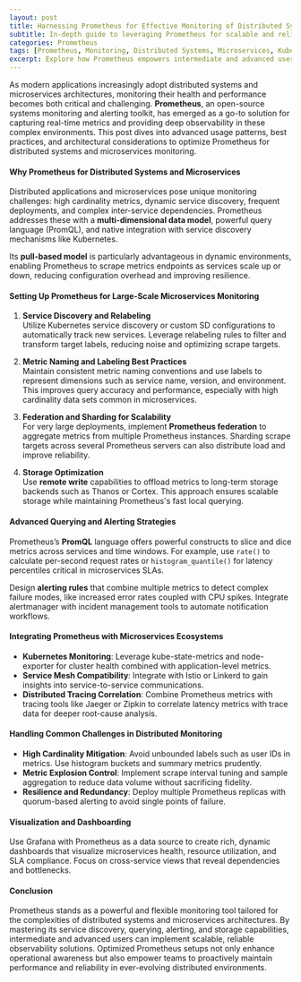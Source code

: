 ```yaml
---
layout: post
title: Harnessing Prometheus for Effective Monitoring of Distributed Systems and Microservices Architectures
subtitle: In-depth guide to leveraging Prometheus for scalable and reliable monitoring in complex distributed environments
categories: Prometheus
tags: [Prometheus, Monitoring, Distributed Systems, Microservices, Kubernetes, Observability, Metrics, Alerting]
excerpt: Explore how Prometheus empowers intermediate and advanced users to monitor distributed systems and microservices architectures with scalable, reliable, and customizable metrics collection and alerting strategies.
---
```

As modern applications increasingly adopt distributed systems and microservices architectures, monitoring their health and performance becomes both critical and challenging. **Prometheus**, an open-source systems monitoring and alerting toolkit, has emerged as a go-to solution for capturing real-time metrics and providing deep observability in these complex environments. This post dives into advanced usage patterns, best practices, and architectural considerations to optimize Prometheus for distributed systems and microservices monitoring.

#### Why Prometheus for Distributed Systems and Microservices

Distributed applications and microservices pose unique monitoring challenges: high cardinality metrics, dynamic service discovery, frequent deployments, and complex inter-service dependencies. Prometheus addresses these with a **multi-dimensional data model**, powerful query language (PromQL), and native integration with service discovery mechanisms like Kubernetes.

Its **pull-based model** is particularly advantageous in dynamic environments, enabling Prometheus to scrape metrics endpoints as services scale up or down, reducing configuration overhead and improving resilience.

#### Setting Up Prometheus for Large-Scale Microservices Monitoring

1. **Service Discovery and Relabeling**  
   Utilize Kubernetes service discovery or custom SD configurations to automatically track new services. Leverage relabeling rules to filter and transform target labels, reducing noise and optimizing scrape targets.

2. **Metric Naming and Labeling Best Practices**  
   Maintain consistent metric naming conventions and use labels to represent dimensions such as service name, version, and environment. This improves query accuracy and performance, especially with high cardinality data sets common in microservices.

3. **Federation and Sharding for Scalability**  
   For very large deployments, implement **Prometheus federation** to aggregate metrics from multiple Prometheus instances. Sharding scrape targets across several Prometheus servers can also distribute load and improve reliability.

4. **Storage Optimization**  
   Use **remote write** capabilities to offload metrics to long-term storage backends such as Thanos or Cortex. This approach ensures scalable storage while maintaining Prometheus's fast local querying.

#### Advanced Querying and Alerting Strategies

Prometheus’s **PromQL** language offers powerful constructs to slice and dice metrics across services and time windows. For example, use `rate()` to calculate per-second request rates or `histogram_quantile()` for latency percentiles critical in microservices SLAs.

Design **alerting rules** that combine multiple metrics to detect complex failure modes, like increased error rates coupled with CPU spikes. Integrate alertmanager with incident management tools to automate notification workflows.

#### Integrating Prometheus with Microservices Ecosystems

- **Kubernetes Monitoring**: Leverage kube-state-metrics and node-exporter for cluster health combined with application-level metrics.
- **Service Mesh Compatibility**: Integrate with Istio or Linkerd to gain insights into service-to-service communications.
- **Distributed Tracing Correlation**: Combine Prometheus metrics with tracing tools like Jaeger or Zipkin to correlate latency metrics with trace data for deeper root-cause analysis.

#### Handling Common Challenges in Distributed Monitoring

- **High Cardinality Mitigation**: Avoid unbounded labels such as user IDs in metrics. Use histogram buckets and summary metrics prudently.
- **Metric Explosion Control**: Implement scrape interval tuning and sample aggregation to reduce data volume without sacrificing fidelity.
- **Resilience and Redundancy**: Deploy multiple Prometheus replicas with quorum-based alerting to avoid single points of failure.

#### Visualization and Dashboarding

Use Grafana with Prometheus as a data source to create rich, dynamic dashboards that visualize microservices health, resource utilization, and SLA compliance. Focus on cross-service views that reveal dependencies and bottlenecks.

#### Conclusion

Prometheus stands as a powerful and flexible monitoring tool tailored for the complexities of distributed systems and microservices architectures. By mastering its service discovery, querying, alerting, and storage capabilities, intermediate and advanced users can implement scalable, reliable observability solutions. Optimized Prometheus setups not only enhance operational awareness but also empower teams to proactively maintain performance and reliability in ever-evolving distributed environments.
